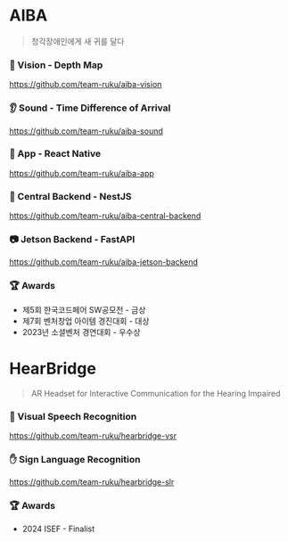 # AIBA
> 청각장애인에게 새 귀를 달다

### 👀 Vision - Depth Map
https://github.com/team-ruku/aiba-vision

### 👂 Sound - Time Difference of Arrival
https://github.com/team-ruku/aiba-sound

### 📱 App - React Native
https://github.com/team-ruku/aiba-app

### 🎯 Central Backend - NestJS
https://github.com/team-ruku/aiba-central-backend

### 📷 Jetson Backend - FastAPI
https://github.com/team-ruku/aiba-jetson-backend

### 🏆 Awards
- 제5회 한국코드페어 SW공모전 - 금상
- 제7회 벤처창업 아이템 경진대회 - 대상
- 2023년 소셜벤처 경연대회 - 우수상



# HearBridge
> AR Headset for Interactive Communication for the Hearing Impaired

### 👄 Visual Speech Recognition
https://github.com/team-ruku/hearbridge-vsr

### ✋ Sign Language Recognition
https://github.com/team-ruku/hearbridge-slr

### 🏆 Awards
- 2024 ISEF - Finalist